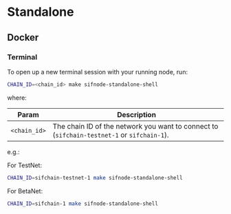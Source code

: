 # Standalone

## Docker

### Terminal

To open up a new terminal session with your running node, run:

```bash
CHAIN_ID=<chain_id> make sifnode-standalone-shell
```

where:

|Param|Description|
|-----|----------|
|`<chain_id>`|The chain ID of the network you want to connect to (`sifchain-testnet-1` or `sifchain-1`).|

e.g.:

For TestNet:

```bash
CHAIN_ID=sifchain-testnet-1 make sifnode-standalone-shell
```

For BetaNet:

```bash
CHAIN_ID=sifchain-1 make sifnode-standalone-shell
```
